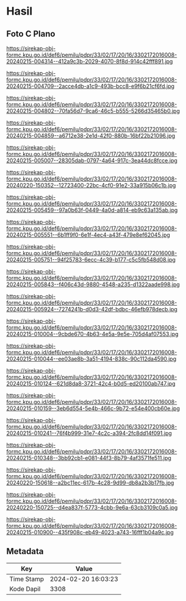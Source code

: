 # Hasil

## Foto C Plano

https://sirekap-obj-formc.kpu.go.id/def6/pemilu/pdpr/33/02/17/20/16/3302172016008-20240215-004314--412a9c3b-2029-4070-8f8d-914c42fff891.jpg

https://sirekap-obj-formc.kpu.go.id/def6/pemilu/pdpr/33/02/17/20/16/3302172016008-20240215-004709--2acce4db-a1c9-493b-bcc8-e9f6b21cf6fd.jpg

https://sirekap-obj-formc.kpu.go.id/def6/pemilu/pdpr/33/02/17/20/16/3302172016008-20240215-004802--70fa56d7-9ca6-46c5-b555-5266d35465b0.jpg

https://sirekap-obj-formc.kpu.go.id/def6/pemilu/pdpr/33/02/17/20/16/3302172016008-20240215-004859--a6712e38-2e1d-42f0-880b-16bf22b21096.jpg

https://sirekap-obj-formc.kpu.go.id/def6/pemilu/pdpr/33/02/17/20/16/3302172016008-20240215-005007--28305dab-0797-4a64-917c-3ea44dc8fcce.jpg

https://sirekap-obj-formc.kpu.go.id/def6/pemilu/pdpr/33/02/17/20/16/3302172016008-20240220-150352--12723400-22bc-4cf0-91e2-33a915b06c1b.jpg

https://sirekap-obj-formc.kpu.go.id/def6/pemilu/pdpr/33/02/17/20/16/3302172016008-20240215-005459--97a0b63f-0449-4a0d-a814-eb9c63a135ab.jpg

https://sirekap-obj-formc.kpu.go.id/def6/pemilu/pdpr/33/02/17/20/16/3302172016008-20240215-005551--6b1ff9f0-6e1f-4ec4-a43f-479e8ef62045.jpg

https://sirekap-obj-formc.kpu.go.id/def6/pemilu/pdpr/33/02/17/20/16/3302172016008-20240215-005751--94f25783-6ecc-4c39-b177-c5c5fb548d08.jpg

https://sirekap-obj-formc.kpu.go.id/def6/pemilu/pdpr/33/02/17/20/16/3302172016008-20240215-005843--f406c43d-9880-4548-a235-d1322aade998.jpg

https://sirekap-obj-formc.kpu.go.id/def6/pemilu/pdpr/33/02/17/20/16/3302172016008-20240215-005924--7274241b-d0d3-42df-bdbc-46efb978decb.jpg

https://sirekap-obj-formc.kpu.go.id/def6/pemilu/pdpr/33/02/17/20/16/3302172016008-20240215-010004--9cbde670-4b63-4e5a-9e5e-705d4af07553.jpg

https://sirekap-obj-formc.kpu.go.id/def6/pemilu/pdpr/33/02/17/20/16/3302172016008-20240215-010044--ee03ae8b-3a51-4194-838c-90c112da4590.jpg

https://sirekap-obj-formc.kpu.go.id/def6/pemilu/pdpr/33/02/17/20/16/3302172016008-20240215-010124--621d8da8-3721-42c4-b0d5-ed20100ab747.jpg

https://sirekap-obj-formc.kpu.go.id/def6/pemilu/pdpr/33/02/17/20/16/3302172016008-20240215-010159--3eb6d554-5e4b-466c-9b72-e54e400cb60e.jpg

https://sirekap-obj-formc.kpu.go.id/def6/pemilu/pdpr/33/02/17/20/16/3302172016008-20240215-010241--76f4b999-31e7-4c2c-a394-2fc8dd14f091.jpg

https://sirekap-obj-formc.kpu.go.id/def6/pemilu/pdpr/33/02/17/20/16/3302172016008-20240215-010348--3bb92cb1-e081-44f3-8b79-4af3571fe511.jpg

https://sirekap-obj-formc.kpu.go.id/def6/pemilu/pdpr/33/02/17/20/16/3302172016008-20240220-150618--a2bc11ec-617b-4c28-9d99-db8a2b3b17fb.jpg

https://sirekap-obj-formc.kpu.go.id/def6/pemilu/pdpr/33/02/17/20/16/3302172016008-20240220-150725--d4ea837f-5773-4cbb-9e6a-63cb3109c0a5.jpg

https://sirekap-obj-formc.kpu.go.id/def6/pemilu/pdpr/33/02/17/20/16/3302172016008-20240215-010900--435f908c-eb49-4023-a743-16fff1b04a9c.jpg


## Metadata

| Key        | Value               |
| ---------- | ------------------- |
| Time Stamp | 2024-02-20 16:03:23 |
| Kode Dapil | 3308                |



